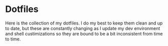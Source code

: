 # Dotfiles

Here is the collection of my dotfiles. I do my best to keep them clean and up
to date, but these are constantly changing as I update my dev environment and
shell custimizations so they are bound to be a bit inconsistent from time to
time.
